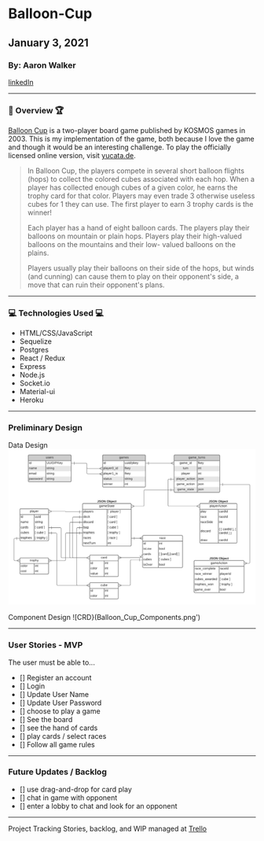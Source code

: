 # Balloon-Cup

## January 3, 2021

### By: Aaron Walker
[linkedIn](www.linkedin//in/walker-aaron)
***
### :balloon: Overview :trophy:

[Balloon Cup](https://boardgamegeek.com/boardgame/5716/balloon-cup) is a two-player board game published by KOSMOS games in 2003.   This is my implementation of the game, both because I love the game and though it would be an interesting challenge.   To play the officially licensed online version, visit [yucata.de](https://www.yucata.de/en/GameInfo/BalloonCup).

> In Balloon Cup, the players compete in several short balloon flights (hops) to collect the colored cubes associated with each hop. 
> When a player has collected enough cubes of a given color, he earns the trophy card for that color. Players may even trade 3 otherwise 
> useless cubes for 1 they can use. The first player to earn 3 trophy cards is the winner!
>
> Each player has a hand of eight balloon cards. The players play their balloons on mountain or plain hops. Players play their high-valued 
> balloons on the mountains and their low- valued balloons on the plains.
> 
> Players usually play their balloons on their side of the hops, but winds (and cunning) can cause them to play on their opponent's side, 
> a move that can ruin their opponent's plans.

***

### :computer: Technologies Used :computer:

* HTML/CSS/JavaScript
* Sequelize
* Postgres
* React / Redux
* Express
* Node.js
* Socket.io
* Material-ui
* Heroku

***

### Preliminary Design

Data Design
![ERD](Balloon_Cup_ERD.png)

Component Design
![CRD}(Balloon_Cup_Components.png')

***

### User Stories - MVP
The user must be able to...
- [] Register an account
- [] Login
- [] Update User Name
- [] Update User Password
- [] choose to play a game
- [] See the board
- [] see the hand of cards
- [] play cards / select races
- [] Follow all game rules


***
### Future Updates / Backlog
- [] use drag-and-drop for card play
- [] chat in game with opponent
- [] enter a lobby to chat and look for an opponent


***
Project Tracking
Stories, backlog, and WIP managed at [Trello](https://trello.com/b/y3Vdz2k4/balloon-cup)

